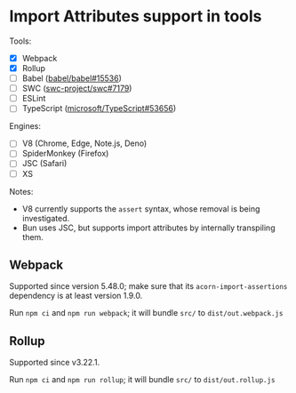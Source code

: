 # Import Attributes support in tools

Tools:

- [x] Webpack
- [x] Rollup
- [ ] Babel ([babel/babel#15536](https://github.com/babel/babel/pull/15536))
- [ ] SWC ([swc-project/swc#7179](https://github.com/swc-project/swc/issues/7179))
- [ ] ESLint
- [ ] TypeScript ([microsoft/TypeScript#53656](https://github.com/microsoft/TypeScript/issues/53656))

Engines:

- [ ] V8 (Chrome, Edge, Note.js, Deno)
- [ ] SpiderMonkey (Firefox)
- [ ] JSC (Safari)
- [ ] XS

Notes:
- V8 currently supports the `assert` syntax, whose removal is being investigated.
- Bun uses JSC, but supports import attributes by internally transpiling them.

## Webpack

Supported since version 5.48.0; make sure that its `acorn-import-assertions` dependency is at least version 1.9.0.

Run `npm ci` and `npm run webpack`; it will bundle `src/` to `dist/out.webpack.js`

## Rollup

Supported since v3.22.1.

Run `npm ci` and `npm run rollup`; it will bundle `src/` to `dist/out.rollup.js`
